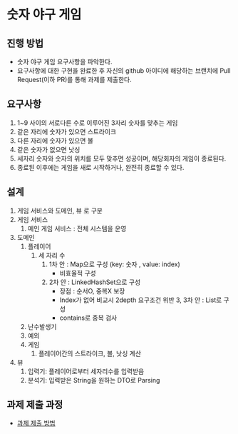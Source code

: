 # 숫자 야구 게임
## 진행 방법
* 숫자 야구 게임 요구사항을 파악한다.
* 요구사항에 대한 구현을 완료한 후 자신의 github 아이디에 해당하는 브랜치에 Pull Request(이하 PR)를 통해 과제를 제출한다.

## 요구사항
1. 1~9 사이의 서로다른 수로 이루어진 3자리 숫자를 맞추는 게임
2. 같은 자리에 숫자가 있으면 스트라이크
3. 다른 자리에 숫자가 있으면 볼
4. 같은 숫자가 없으면 낫싱
5. 세자리 숫자와 숫자의 위치를 모두 맞추면 성공이며, 해당회자의 게임이 종료된다.
6. 종료된 이후에는 게임을 새로 시작하거나, 완전히 종료할 수 있다.

## 설계
1. 게임 서비스와 도메인, 뷰 로 구분
2. 게임 서비스
   1. 메인 게임 서비스 : 전체 시스템을 운영
3. 도메인
   1. 플레이어
      1. 세 자리 수
         1. 1차 안 : Map으로 구성 (key: 숫자 , value: index)
            - 비효율적 구성
         2. 2차 안 : LinkedHashSet으로 구성
            - 장점 : 순서O, 중복X 보장
            - Index가 없어 비교시 2depth 요구조건 위반
         3, 3차 안 : List로 구성
            - contains로 중복 검사
   2. 난수발생기
   3. 예외
   4. 게임
      1. 플레이어간의 스트라이크, 볼, 낫싱 계산
4. 뷰
   1. 입력기: 플레이어로부터 세자리수를 입력받음
   2. 분석기: 입력받은 String을 원하는 DTO로 Parsing
## 과제 제출 과정
* [과제 제출 방법](https://github.com/next-step/nextstep-docs/tree/master/precourse)
